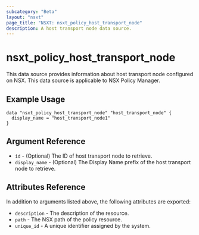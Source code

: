 ```yaml
---
subcategory: "Beta"
layout: "nsxt"
page_title: "NSXT: nsxt_policy_host_transport_node"
description: A host transport node data source.
---
```


# nsxt_policy_host_transport_node

This data source provides information about host transport node configured on NSX.
This data source is applicable to NSX Policy Manager.

## Example Usage

```hcl
data "nsxt_policy_host_transport_node" "host_transport_node" {
  display_name = "host_transport_node1"
}
```

## Argument Reference

* `id` - (Optional) The ID of host transport node to retrieve.
* `display_name` - (Optional) The Display Name prefix of the host transport node to retrieve.

## Attributes Reference

In addition to arguments listed above, the following attributes are exported:

* `description` - The description of the resource.
* `path` - The NSX path of the policy resource.
* `unique_id` - A unique identifier assigned by the system.
